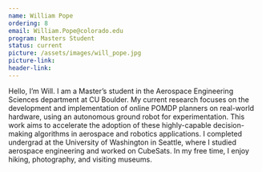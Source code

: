 ```yaml
---
name: William Pope
ordering: 8
email: William.Pope@colorado.edu
program: Masters Student
status: current
picture: /assets/images/will_pope.jpg
picture-link: 
header-link: 
---
```


Hello, I’m Will. I am a Master’s student in the Aerospace Engineering Sciences department at CU Boulder. My current research focuses on the development and implementation of online POMDP planners on real-world hardware, using an autonomous ground robot for experimentation. This work aims to accelerate the adoption of these highly-capable decision-making algorithms in aerospace and robotics applications. I completed undergrad at the University of Washington in Seattle, where I studied aerospace engineering and worked on CubeSats. In my free time, I enjoy hiking, photography, and visiting museums.